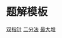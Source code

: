 # 题解模板

[双指针](template/double_pointer.md)
[二分法](template/binary_search.md)
[最大堆](template/max_heap.md)